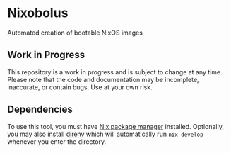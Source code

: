 # Nixobolus
Automated creation of bootable NixOS images

## Work in Progress
This repository is a work in progress and is subject to change at any time. Please note that the code and documentation may be incomplete, inaccurate, or contain bugs. Use at your own risk.

## Dependencies
To use this tool, you must have [Nix package manager](https://nixos.org/download.html) installed. Optionally, you may also install [direnv](https://github.com/direnv/direnv#basic-installation) which will automatically run `nix develop` whenever you enter the directory.